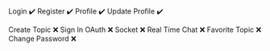 Login ✔️
Register ✔️
Profile ✔️
Update Profile ✔️


Create Topic ❌
Sign In OAuth ❌
Socket ❌
Real Time Chat ❌
Favorite Topic ❌
Change Password ❌
